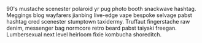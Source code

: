 90's mustache scenester polaroid yr pug photo booth snackwave hashtag. Meggings blog wayfarers jianbing live-edge vape bespoke selvage pabst hashtag cred scenester stumptown taxidermy. Truffaut fingerstache raw denim, messenger bag normcore retro beard pabst taiyaki freegan. Lumbersexual next level heirloom fixie kombucha shoreditch.
